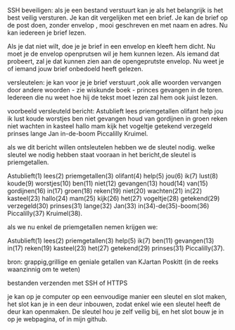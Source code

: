 SSH
beveiligen:
als je een bestand verstuurt kan je als het belangrijk is het best veilig versturen. Je kan dit vergelijken met een brief. Je kan de brief op de post doen, zonder envelop , mooi geschreven en met naam en adres. Nu kan iedereen je brief lezen.

Als je dat niet wilt, doe je je brief in een envelop en kleeft hem dicht. Nu moet je de envelop openprutsen wil je hem kunnen lezen. Als iemand dat probeert, zal je dat kunnen zien aan de opengeprutste envelop. Nu weet je of iemand jouw brief onbedoeld heeft gelezen.

versleutelen:
je kan voor je je brief verstuurt ,ook alle woorden vervangen door andere woorden - zie wiskunde boek - princes gevangen in de toren.
Iedereen die nu weet hoe hij de tekst moet lezen zal hem ook juist lezen.

voorbeeld versleuteld bericht:
Astublieft lees priemgetallen olifant help jou ik lust koude worstjes ben niet gevangen houd van gordijnen in groen reken niet wachten in kasteel hallo mam kijk het vogeltje getekend verzegeld prinses lange Jan in-de-boom Piccalilly Kruimel.

als we dit bericht willen ontsleutelen hebben we de sleutel nodig. welke sleutel we nodig hebben staat vooraan in het bericht,de sleutel is priemgetallen.

Astublieft(1) lees(2) priemgetallen(3) olifant(4) help(5) jou(6) ik(7) lust(8) koude(9) worstjes(10) ben(11) niet(12) gevangen(13) houd(14) van(15) gordijnen(16) in(17) groen(18) reken(19) niet(20) wachten(21) in(22) kasteel(23) hallo(24) mam(25) kijk(26) het(27) vogeltje(28) getekend(29) verzegeld(30) prinses(31) lange(32) Jan(33) in(34)-de(35)-boom(36) Piccalilly(37) Kruimel(38).

als we nu enkel de priemgetallen nemen krijgen we:

Astublieft(1) lees(2) priemgetallen(3) help(5) ik(7) ben(11) gevangen(13) in(17) reken(19) kasteel(23) het(27) getekend(29) prinses(31) Piccalilly(37).


bron: grappig,grillige en geniale getallen van KJartan Poskitt (in de reeks waanzinnig om te weten) 


bestanden verzenden met SSH of HTTPS

je kan op je computer op een eenvoudige manier een sleutel en slot maken, het slot kan je in een deur inbouwen, zodat enkel wie een sleutel heeft de deur kan openmaken. De sleutel hou je zelf veilig bij, en het slot bouw je in op je webpagina, of in mijn github.
